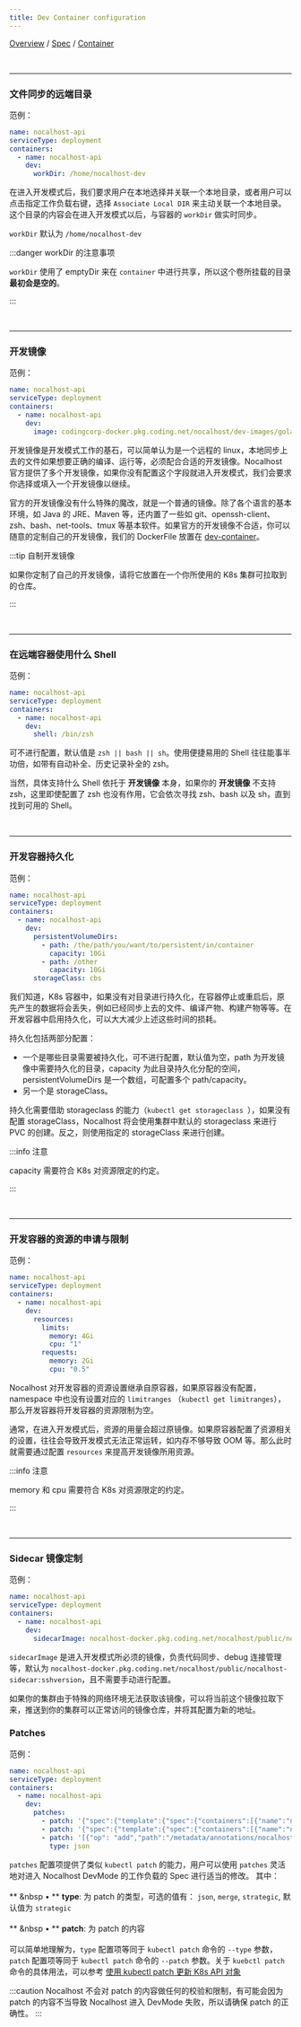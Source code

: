 ```yaml
---
title: Dev Container configuration
---
```

[Overview](config-en.md) / [Spec](config-spec-en.md) / [Container](config-dev-container.md)

<br/>

******

### 文件同步的远端目录

范例：

```yaml
name: nocalhost-api
serviceType: deployment
containers:
  - name: nocalhost-api
    dev:
      workDir: /home/nocalhost-dev
```

在进入开发模式后，我们要求用户在本地选择并关联一个本地目录，或者用户可以点击指定工作负载右键，选择 `Associate Local DIR` 来主动关联一个本地目录。这个目录的内容会在进入开发模式以后，与容器的 `workDir` 做实时同步。

`workDir` 默认为 `/home/nocalhost-dev`

:::danger workDir 的注意事项

`workDir` 使用了 emptyDir 来在 `container` 中进行共享，所以这个卷所挂载的目录**最初会是空的**。

:::

<br/>

******

### 开发镜像

范例：

```yaml
name: nocalhost-api
serviceType: deployment
containers:
  - name: nocalhost-api
    dev:
      image: codingcorp-docker.pkg.coding.net/nocalhost/dev-images/golang:zsh
```

开发镜像是开发模式工作的基石，可以简单认为是一个远程的 linux，本地同步上去的文件如果想要正确的编译、运行等，必须配合合适的开发镜像。Nocalhost 官方提供了多个开发镜像，如果你没有配置这个字段就进入开发模式，我们会要求你选择或填入一个开发镜像以继续。



官方的开发镜像没有什么特殊的魔改，就是一个普通的镜像。除了各个语言的基本环境，如 Java 的 JRE、Maven 等，还内置了一些如 git、openssh-client、zsh、bash、net-tools、tmux 等基本软件。如果官方的开发镜像不合适，你可以随意的定制自己的开发镜像，我们的 DockerFile 放置在 [dev-container](https://github.com/nocalhost/dev-container)。

:::tip 自制开发镜像

如果你定制了自己的开发镜像，请将它放置在一个你所使用的 K8s 集群可拉取到的仓库。

:::

<br/>

******

### 在远端容器使用什么 Shell

范例：

```yaml
name: nocalhost-api
serviceType: deployment
containers:
  - name: nocalhost-api
    dev:
      shell: /bin/zsh
```

可不进行配置，默认值是 `zsh || bash || sh`。使用便捷易用的 Shell 往往能事半功倍，如带有自动补全、历史记录补全的 zsh。



当然，具体支持什么 Shell 依托于 **开发镜像** 本身，如果你的 **开发镜像** 不支持 zsh，这里即使配置了 zsh 也没有作用，它会依次寻找 zsh、bash 以及 sh，直到找到可用的 Shell。


<br/>


******

### 开发容器持久化

范例：

```yaml
name: nocalhost-api
serviceType: deployment
containers:
  - name: nocalhost-api
    dev:
      persistentVolumeDirs:
        - path: /the/path/you/want/to/persistent/in/container
          capacity: 10Gi
        - path: /other
          capacity: 10Gi
      storageClass: cbs
```

我们知道，K8s 容器中，如果没有对目录进行持久化，在容器停止或重启后，原先产生的数据将会丢失，例如已经同步上去的文件、编译产物、构建产物等等。在开发容器中启用持久化，可以大大减少上述这些时间的损耗。



持久化包括两部分配置：

- 一个是哪些目录需要被持久化，可不进行配置，默认值为空，path 为开发镜像中需要持久化的目录，capacity 为此目录持久化分配的空间，persistentVolumeDirs 是一个数组，可配置多个 path/capacity。
- 另一个是 storageClass。

持久化需要借助 storageclass 的能力（`kubectl get storageclass `），如果没有配置 storageClass，Nocalhost 将会使用集群中默认的 storageclass 来进行 PVC 的创建。反之，则使用指定的 storageClass 来进行创建。

:::info 注意

capacity 需要符合 K8s 对资源限定的约定。

:::

<br/>

******

### 开发容器的资源的申请与限制

范例：

```yaml
name: nocalhost-api
serviceType: deployment
containers:
  - name: nocalhost-api
    dev:
      resources:
        limits:
          memory: 4Gi
          cpu: "1"
        requests:
          memory: 2Gi
          cpu: "0.5"
```

Nocalhost 对开发容器的资源设置继承自原容器，如果原容器没有配置，namespace 中也没有设置对应的 `limitranges` （`kubectl get limitranges`），那么开发容器将开发容器的资源限制为空。



通常，在进入开发模式后，资源的用量会超过原镜像。如果原容器配置了资源相关的设置，往往会导致开发模式无法正常运转，如内存不够导致 OOM 等。那么此时就需要通过配置 `resources` 来提高开发镜像所用资源。

:::info 注意

memory 和 cpu 需要符合 K8s 对资源限定的约定。

:::

<br/>

******

### Sidecar 镜像定制

范例：

```yaml
name: nocalhost-api
serviceType: deployment
containers:
  - name: nocalhost-api
    dev:
      sidecarImage: nocalhost-docker.pkg.coding.net/nocalhost/public/nocalhost-sidecar:sshversion
```

`sidecarImage` 是进入开发模式所必须的镜像，负责代码同步、debug 连接管理等，默认为 `nocalhost-docker.pkg.coding.net/nocalhost/public/nocalhost-sidecar:sshversion`，且不需要手动进行配置。

如果你的集群由于特殊的网络环境无法获取该镜像，可以将当前这个镜像拉取下来，推送到你的集群可以正常访问的镜像仓库，并将其配置为新的地址。

### Patches

范例：

```yaml
name: nocalhost-api
serviceType: deployment
containers:
  - name: nocalhost-api
    dev:
      patches:
        - patch: '{"spec":{"template":{"spec":{"containers":[{"name":"nocalhost-dev","resources":{"limits":{"cpu":"2"}}}]}}}}'
        - patch: '{"spec":{"template":{"spec":{"containers":[{"name":"nocalhost-sidecar","resources":{"limits":{"cpu":"2"}}}]}}}}'
        - patch: '[{"op": "add","path":"/metadata/annotations/nocalhost-patch","value":"hello-world"}]'
          type: json
```

`patches` 配置项提供了类似 `kubectl patch` 的能力，用户可以使用 `patches` 灵活地对进入 Nocalhost DevMode 的工作负载的 Spec 进行适当的修改。 
其中：<br></br>
** &nbsp • ** **type**: 为 patch 的类型，可选的值有： `json`, `merge`, `strategic`, 默认值为 `strategic`<br></br>
** &nbsp • ** **patch**: 为 patch 的内容<br></br>
可以简单地理解为，`type` 配置项等同于 `kubectl patch` 命令的 `--type` 参数，`patch` 配置项等同于 `kubectl patch` 命令的 `--patch` 参数。关于 `kuebctl patch` 命令的具体用法，可以参考 [使用 kubectl patch 更新 K8s API 对象](https://kubernetes.io/docs/tasks/manage-kubernetes-objects/update-api-object-kubectl-patch/)

:::caution
Nocalhost 不会对 patch 的内容做任何的校验和限制，有可能会因为 patch 的内容不当导致 Nocalhost 进入 DevMode 失败，所以请确保 patch 的正确性。
:::